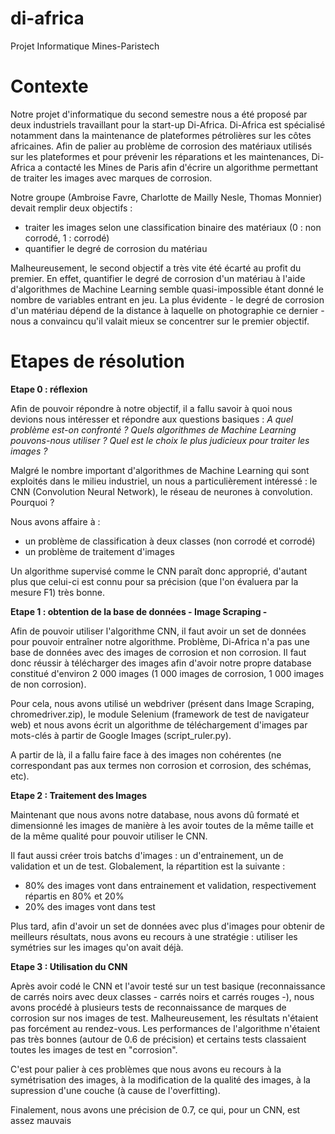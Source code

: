 # di-africa
Projet Informatique Mines-Paristech

# Contexte

Notre projet d'informatique du second semestre nous a été proposé par deux industriels travaillant pour la start-up Di-Africa. Di-Africa est spécialisé notamment dans la maintenance de plateformes pétrolières sur les côtes africaines. Afin de palier au problème de corrosion des matériaux utilisés sur les plateformes et pour prévenir les réparations et les maintenances, Di-Africa a contacté les Mines de Paris afin d'écrire un algorithme permettant de traiter les images avec marques de corrosion.

Notre groupe (Ambroise Favre, Charlotte de Mailly Nesle, Thomas Monnier) devait remplir deux objectifs :
- traiter les images selon une classification binaire des matériaux (0 : non corrodé, 1 : corrodé)
- quantifier le degré de corrosion du matériau

Malheureusement, le second objectif a très vite été écarté au profit du premier. En effet, quantifier le degré de corrosion d'un matériau à l'aide d'algorithmes de Machine Learning semble quasi-impossible étant donné le nombre de variables entrant en jeu. La plus évidente - le degré de corrosion d'un matériau dépend de la distance à laquelle on photographie ce dernier - nous a convaincu qu'il valait mieux se concentrer sur le premier objectif.

# Etapes de résolution

**Etape 0 : réflexion**

Afin de pouvoir répondre à notre objectif, il a fallu savoir à quoi nous devions nous intéresser et répondre aux questions basiques : *A quel problème est-on confronté ? Quels algorithmes de Machine Learning pouvons-nous utiliser ? Quel est le choix le plus judicieux pour traiter les images ?*

Malgré le nombre important d'algorithmes de Machine Learning qui sont exploités dans le milieu industriel, un nous a particulièrement intéressé : le CNN (Convolution Neural Network), le réseau de neurones à convolution. Pourquoi ?

Nous avons affaire à :
- un problème de classification à deux classes (non corrodé et corrodé)
- un problème de traitement d'images 

Un algorithme supervisé comme le CNN paraît donc approprié, d'autant plus que celui-ci est connu pour sa précision (que l'on évaluera par la mesure F1) très bonne.

**Etape 1 : obtention de la base de données - Image Scraping -**

Afin de pouvoir utiliser l'algorithme CNN, il faut avoir un set de données pour pouvoir entraîner notre algorithme. Problème, Di-Africa n'a pas une base de données avec des images de corrosion et non corrosion. Il faut donc réussir à télécharger des images afin d'avoir notre propre database constitué d'environ 2 000 images (1 000 images de corrosion, 1 000 images de non corrosion). 

Pour cela, nous avons utilisé un webdriver (présent dans Image Scraping, chromedriver.zip), le module Selenium (framework de test de navigateur web) et nous avons écrit un algorithme de téléchargement d'images par mots-clés à partir de Google Images (script_ruler.py).

A partir de là, il a fallu faire face à des images non cohérentes (ne correspondant pas aux termes non corrosion et corrosion, des schémas, etc).

**Etape 2 : Traitement des Images**

Maintenant que nous avons notre database, nous avons dû formaté et dimensionné les images de manière à les avoir toutes de la même taille et de la même qualité pour pouvoir utiliser le CNN.

Il faut aussi créer trois batchs d'images : un d'entrainement, un de validation et un de test. Globalement, la répartition est la suivante :
- 80% des images vont dans entrainement et validation, respectivement répartis en 80% et 20%
- 20% des images vont dans test

Plus tard, afin d'avoir un set de données avec plus d'images pour obtenir de meilleurs résultats, nous avons eu recours à une stratégie : utiliser les symétries sur les images qu'on avait déjà.

**Etape 3 : Utilisation du CNN**

Après avoir codé le CNN et l'avoir testé sur un test basique (reconnaissance de carrés noirs avec deux classes - carrés noirs et carrés rouges -), nous avons procédé à plusieurs tests de reconnaissance de marques de corrosion sur nos images de test. Malheureusement, les résultats n'étaient pas forcément au rendez-vous. Les performances de l'algorithme n'étaient pas très bonnes (autour de 0.6 de précision) et certains tests classaient toutes les images de test en "corrosion".

C'est pour palier à ces problèmes que nous avons eu recours à la symétrisation des images, à la modification de la qualité des images, à la supression d'une couche (à cause de l'overfitting).

Finalement, nous avons une précision de 0.7, ce qui, pour un CNN, est assez mauvais



